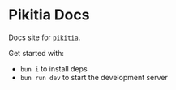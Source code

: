 # Pikitia Docs


Docs site for [`pikitia`](https://github.com/hamlim/pikitia).


Get started with:

- `bun i` to install deps
- `bun run dev` to start the development server